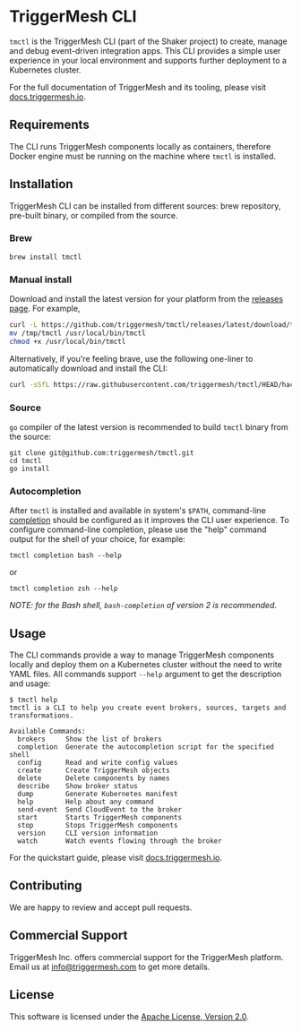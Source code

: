 # TriggerMesh CLI

`tmctl` is the TriggerMesh CLI (part of the Shaker project) to create, manage and debug event-driven integration apps. This CLI provides a simple user experience in your local environment and supports further deployment to a  Kubernetes cluster.


For the full documentation of TriggerMesh and its tooling, please visit [docs.triggermesh.io](https://docs.triggermesh.io).

## Requirements

The CLI runs TriggerMesh components locally as containers, therefore Docker engine must be running on the machine where `tmctl` is installed.

## Installation

TriggerMesh CLI can be installed from different sources: brew repository, pre-built binary, or compiled from the source.

### Brew

```
brew install tmctl
```

### Manual install

Download and install the latest version for your platform from the [releases page](https://github.com/triggermesh/tmctl/releases). For example,

```bash
curl -L https://github.com/triggermesh/tmctl/releases/latest/download/tmctl_macOS_amd64 -o /tmp/tmctl
mv /tmp/tmctl /usr/local/bin/tmctl
chmod +x /usr/local/bin/tmctl
```

Alternatively, if you're feeling brave, use the following one-liner to automatically download and install the CLI:

```bash
curl -sSfL https://raw.githubusercontent.com/triggermesh/tmctl/HEAD/hack/install.sh | sh
```

### Source

`go` compiler of the latest version is recommended to build `tmctl` binary from the source:

```
git clone git@github.com:triggermesh/tmctl.git
cd tmctl
go install
```

### Autocompletion

After `tmctl` is installed and available in system's `$PATH`, command-line [completion](https://en.wikipedia.org/wiki/Command-line_completion) should be configured as it improves the CLI user experience. To configure command-line completion, please use the "help" command output for the shell of your choice, for example:

```
tmctl completion bash --help
``` 
or

```
tmctl completion zsh --help
```

_NOTE: for the Bash shell, `bash-completion` of version *2* is recommended._

## Usage

The CLI commands provide a way to manage TriggerMesh components locally and deploy them on a Kubernetes cluster without the need to write YAML files. All commands support `--help` argument to get the description and usage:

```
$ tmctl help
tmctl is a CLI to help you create event brokers, sources, targets and transformations.

Available Commands:
  brokers     Show the list of brokers
  completion  Generate the autocompletion script for the specified shell
  config      Read and write config values
  create      Create TriggerMesh objects
  delete      Delete components by names
  describe    Show broker status
  dump        Generate Kubernetes manifest
  help        Help about any command
  send-event  Send CloudEvent to the broker
  start       Starts TriggerMesh components
  stop        Stops TriggerMesh components
  version     CLI version information
  watch       Watch events flowing through the broker
```

For the quickstart guide, please visit [docs.triggermesh.io](https://docs.triggermesh.io).

## Contributing

We are happy to review and accept pull requests.

## Commercial Support

TriggerMesh Inc. offers commercial support for the TriggerMesh platform. Email us at <info@triggermesh.com> to get more details.

## License

This software is licensed under the [Apache License, Version 2.0][asl2].

[asl2]: https://www.apache.org/licenses/LICENSE-2.0
